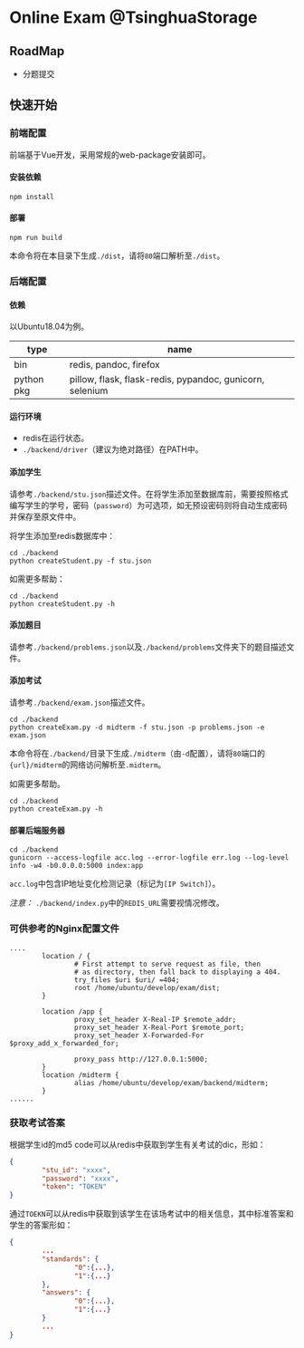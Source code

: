 # Online Exam @TsinghuaStorage

## RoadMap

- 分题提交



## 快速开始
### 前端配置
前端基于Vue开发，采用常规的web-package安装即可。
#### 安装依赖
```
npm install
```
#### 部署
```
npm run build
```
本命令将在本目录下生成`./dist`，请将`80`端口解析至`./dist`。

### 后端配置

#### 依赖
以Ubuntu18.04为例。

| type | name |
| --- | --- |
| bin | redis, pandoc, firefox |
| python pkg | pillow, flask, flask-redis, pypandoc, gunicorn, selenium |

#### 运行环境
- redis在运行状态。
- `./backend/driver`（建议为绝对路径）在PATH中。

#### 添加学生
请参考`./backend/stu.json`描述文件。在将学生添加至数据库前，需要按照格式编写学生的学号，密码（`password`）为可选项，如无预设密码则将自动生成密码并保存至原文件中。

将学生添加至redis数据库中：
```
cd ./backend
python createStudent.py -f stu.json
```

如需更多帮助：
```
cd ./backend
python createStudent.py -h
```

#### 添加题目
请参考`./backend/problems.json`以及`./backend/problems`文件夹下的题目描述文件。

#### 添加考试
请参考`./backend/exam.json`描述文件。
```
cd ./backend
python createExam.py -d midterm -f stu.json -p problems.json -e exam.json
```
本命令将在`./backend/`目录下生成`./midterm`（由`-d`配置），请将`80`端口的`{url}/midterm`的网络访问解析至`.midterm`。

如需更多帮助。
```
cd ./backend
python createExam.py -h
```

#### 部署后端服务器
```
cd ./backend
gunicorn --access-logfile acc.log --error-logfile err.log --log-level info -w4 -b0.0.0.0:5000 index:app
```
`acc.log`中包含IP地址变化检测记录（标记为`[IP Switch]`）。

*注意：*
`./backend/index.py`中的`REDIS_URL`需要视情况修改。


### 可供参考的Nginx配置文件

```
....
        location / {
                # First attempt to serve request as file, then
                # as directory, then fall back to displaying a 404.
                try_files $uri $uri/ =404;
                root /home/ubuntu/develop/exam/dist;
        }

        location /app {
                proxy_set_header X-Real-IP $remote_addr;
                proxy_set_header X-Real-Port $remote_port;
                proxy_set_header X-Forwarded-For $proxy_add_x_forwarded_for;

                proxy_pass http://127.0.0.1:5000;
        }
        location /midterm {
                alias /home/ubuntu/develop/exam/backend/midterm;
        }
......
```

### 获取考试答案

根据学生id的md5 code可以从redis中获取到学生有关考试的dic，形如：
```json
{
        "stu_id": "xxxx",
        "password": "xxxx",
        "token": "TOKEN"
}
```
通过`TOEKN`可以从redis中获取到该学生在该场考试中的相关信息，其中标准答案和学生的答案形如：
```json
{
        ...
        "standards": {
                "0":{...},
                "1":{...}
        },
        "answers": {
                "0":{...},
                "1":{...}
        }
        ...
}
```
